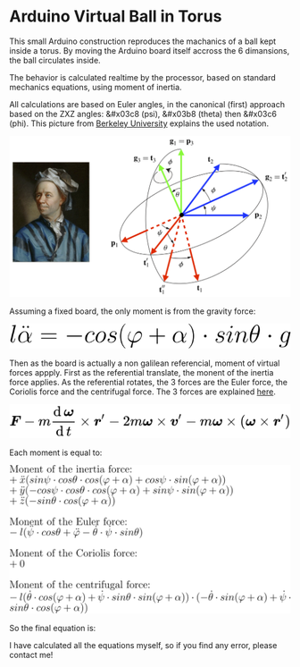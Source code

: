 # Arduino Virtual Ball in Torus

This small Arduino construction reproduces the machanics of a ball kept inside a torus. By moving the Arduino board itself accross the 6 dimansions, the ball circulates inside.

The behavior is calculated realtime by the processor, based on standard mechanics equations, using moment of inertia.

All calculations are based on Euler angles, in the canonical (first) approach based on the ZXZ angles: &#x03c8 (psi), &#x03b8 (theta) then &#x03c6 (phi). This picture from [Berkeley University](https://rotations.berkeley.edu/the-euler-angle-parameterization/) explains the used notation.

![Euler angles](./euler-angles.png)

Assuming a fixed board, the only moment is from the gravity force:

![Moment from gravity force](./equ-gravity.svg)

Then as the board is actually a non galilean referencial, moment of virtual forces appply. First as the referential translate, the monent of the inertia force applies. As the referential rotates, the 3 forces are the Euler force, the Coriolis force and the centrifugal force. The 3 forces are explained [here](https://en.wikipedia.org/wiki/Coriolis_force).

![Non Galilean virtual forces](./non_galilean_virtual_forces.svg)

Each moment is equal to:

![Non Galilean virtual forces](./equ-virtualForces.svg)

So the final equation is:

I have calculated all the equations myself, so if you find any error, please contact me!